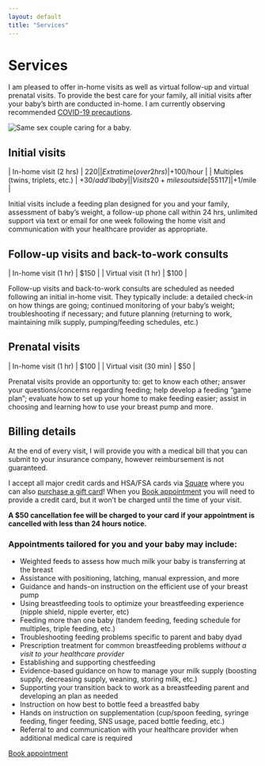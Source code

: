 ```yaml
---
layout: default
title: "Services"
---
```


# Services

I am pleased to offer in-home visits as well as virtual follow-up and virtual prenatal visits. To provide the best care for your family, all initial visits after your baby’s birth are conducted in-home. I am currently observing recommended [COVID-19 precautions](https://www.health.state.mn.us/diseases/coronavirus/prevention.html).

<img 
    srcset="/assets/images/couple_w_baby_800w.jpg,
            /assets/images/couple_w_baby_1200w.jpg 1.5x,
            /assets/images/couple_w_baby_1600w.jpg 2x"
    src="/assets/images/couple_w_baby_1600w.jpg"
    alt="Same sex couple caring for a baby.">

## Initial visits

| In-home visit (2 hrs)             | $220            |
| Extra time (over 2 hrs)           | +$100/hour      |
| Multiples (twins, triplets, etc.) | +$30/add’l baby |
| Visits 20+ miles outside [55117]  | +$1/mile        |

Initial visits include a feeding plan designed for you and your family, assessment of baby’s weight, a follow-up phone call within 24 hrs, unlimited support via text or email for one week following the home visit and communication with your healthcare provider as appropriate.

## Follow-up visits and back-to-work consults 

| In-home visit (1 hr)  | $150 |
| Virtual visit (1 hr)  | $100 |

Follow-up visits and back-to-work consults are scheduled as needed following an initial in-home visit. They typically include: a detailed check-in on how things are going; continued monitoring of your baby’s weight; troubleshooting if necessary; and future planning (returning to work, maintaining milk supply, pumping/feeding schedules, etc.)

## Prenatal visits

| In-home visit (1 hr)    | $100 |
| Virtual visit (30 min)  | $50  |

Prenatal visits provide an opportunity to: get to know each other; answer your questions/concerns regarding feeding; help develop a feeding “game plan”; evaluate how to set up your home to make feeding easier; assist in choosing and learning how to use your breast pump and more.

## Billing details

At the end of every visit, I will provide you with a medical bill that you can submit to your insurance company, however reimbursement is not guaranteed.  

I accept all major credit cards and HSA/FSA cards via [Square](https://squareup.com/us/en) where you can also [purchase a gift card](#)! When you [Book appointment](#) you will need to provide a credit card, but it won’t be charged until the time of your visit. 

__A $50 cancellation fee will be charged to your card if your appointment is cancelled with less than 24 hours notice.__



### Appointments tailored for you and your baby may include:

* Weighted feeds to assess how much milk your baby is transferring at the breast
* Assistance with positioning, latching, manual expression, and more
* Guidance and hands-on instruction on the efficient use of your breast pump 
* Using breastfeeding tools to optimize your breastfeeding experience (nipple shield, nipple everter, etc)
* Feeding more than one baby (tandem feeding, feeding schedule for multiples, triple feeding, etc.)
* Troubleshooting feeding problems specific to parent and baby dyad
* Prescription treatment for common breastfeeding problems _without a visit to your healthcare provider_
* Establishing and supporting chestfeeding
* Evidence-based guidance on how to manage your milk supply (boosting supply, decreasing supply, weaning, storing milk, etc.)
* Supporting your transition back to work as a breastfeeding parent and developing an plan as needed
* Instruction on how best to bottle feed a breastfed baby
* Hands on instruction on supplementation (cup/spoon feeding, syringe feeding, finger feeding, SNS usage, paced bottle feeding, etc.)
* Referral to and communication with your healthcare provider when additional medical care is required

[Book appointment](https://bellflower.intakeq.com/booking)

[55117]: https://goo.gl/maps/ztCeLVBtzjGweMCLA